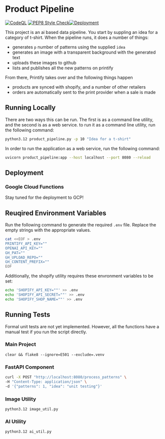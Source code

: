 # Product Pipeline

[![CodeQL](https://github.com/parishwolfe/product-pipeline/actions/workflows/github-code-scanning/codeql/badge.svg)](https://github.com/parishwolfe/product-pipeline/actions/workflows/github-code-scanning/codeql) [![PEP8 Style Check](https://github.com/parishwolfe/product-pipeline/actions/workflows/pep8.yaml/badge.svg)](https://github.com/parishwolfe/product-pipeline/actions/workflows/pep8.yaml)[![Deployment](https://github.com/parishwolfe/product-pipeline/actions/workflows/deployment.yaml/badge.svg)](https://github.com/parishwolfe/product-pipeline/actions/workflows/deployment.yaml)

This project is an ai based data pipeline. You start by suppling an idea for a category of t-shirt. When the pipeline runs, it does a number of things:

- generates `p` number of patterns using the supplied `idea`
- generates an image with a transparent background with the generated text
- uploads these images to github
- lists and publishes all the new patterns on printify

From there, Printify takes over and the following things happen

- products are synced with shopify, and a number of other retailers
- orders are automatically sent to the print provider when a sale is made

## Running Locally

There are two ways this can be run. The first is as a command line utility, and the second is as a web service.
to run it as a command line utility, run the following command:

```bash
python3.12 product_pipeline.py -p 10 "Idea for a t-shirt"
```

In order to run the application as a web service, run the following command:

```bash
uvicorn product_pipeline:app --host localhost --port 8080 --reload
```

## Deployment

### Google Cloud Functions

Stay tuned for the deployment to GCP!

## Reuqired Environment Variables

Run the following command to generate the required `.env` file. Replace the empty strings with the appropriate values.

```bash
cat <<EOF > .env
PRINTIFY_API_KEY=""
OPENAI_API_KEY=""
GH_PAT=""
GH_UPLOAD_REPO=""
GH_CONTENT_PREFIX=""
EOF
```

Additionally, the shopify utility requires these envronment variables to be set:

```bash
echo 'SHOPIFY_API_KEY=""' >> .env
echo 'SHOPIFY_API_SECRET=""' >> .env
echo 'SHOPIFY_SHOP_NAME=""' >> .env
```

## Running Tests

Formal unit tests are not yet implemented. However, all the functions have a manual test if you run the script directly.

### Main Project

`clear && flake8 --ignore=E501 --exclude=.venv`  

### FastAPI Component

```bash
curl -X POST "http://localhost:8080/process_patterns" \
-H "Content-Type: application/json" \
-d '{"patterns": 1, "idea": "unit testing"}'
```

### Image Utility

`python3.12 image_util.py`  

### AI Utility

`python3.12 ai_util.py`  

